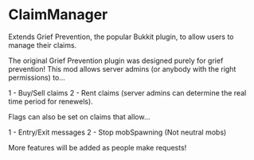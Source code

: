 ClaimManager
============

Extends Grief Prevention, the popular Bukkit plugin, to allow users to manage their claims.

The original Grief Prevention plugin was designed purely for grief prevention! This mod allows server
admins (or anybody with the right permissions) to...

1 - Buy/Sell claims
2 - Rent claims (server admins can determine the real time period for renewels).

Flags can also be set on claims that allow...

1 - Entry/Exit messages
2 - Stop mobSpawning (Not neutral mobs)

More features will be added as people make requests!
